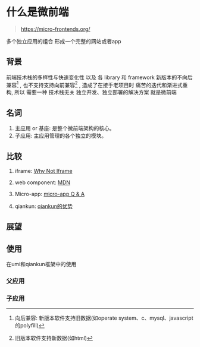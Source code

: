 # 什么是微前端

> <https://micro-frontends.org/>

多个独立应用的组合 形成一个完整的网站或者app

## 背景

前端技术栈的多样性与快速变化性 以及 各 library 和 framework 新版本的不向后兼容[^1] , 也不支持支持向前兼容[^2] , 造成了在接手老项目时 痛苦的迭代和渐进式重构, 所以 需要一种 技术栈无关 独立开发、独立部署的解决方案 就是微前端

## 名词

1. 主应用 or 基座: 是整个微前端架构的核心。
2. 子应用: 主应用管理的各个独立的模块。

## 比较

1. iframe: [Why Not Iframe](https://www.yuque.com/kuitos/gky7yw/gesexv)

2. web component:  [MDN](https://developer.mozilla.org/zh-CN/docs/Web/API/Web_components)

3. Micro-app: [micro-app Q & A](https://micro-zoe.github.io/micro-app/0.x/#/zh-cn/questions)

4. qiankun: [qiankun的优势](https://www.yuque.com/kuitos/gky7yw/nwgk5a)

## 展望

[^1]: 向后兼容: 新版本软件支持旧数据(如operate system、c、mysql、javascript的polyfill)
[^2]: 旧版本软件支持新数据(如html)

## 使用

在umi和qiankun框架中的使用

### 父应用

### 子应用
